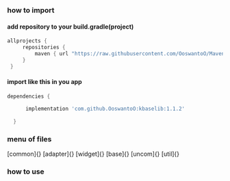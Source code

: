 
### how to import 
#### add  repository to your build.gradle(project)
   
   
   ```groovy
  allprojects {
        repositories {
            maven { url "https://raw.githubusercontent.com/OoswantoO/MavenTest/master" }
        }
    }
``` 

#### import like this in you app

  ```groovy
 dependencies {
        
        implementation 'com.github.OoswantoO:kbaselib:1.1.2'
   
    }
```
### menu of files
[common]{}
    [adapter]{}
    [widget]{}
    [base]{}
[uncom]{}
[util]{}    


### how to use 




  
   